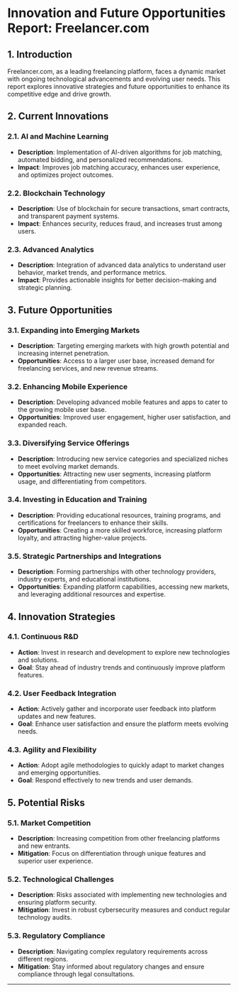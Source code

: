 # **Innovation and Future Opportunities Report: Freelancer.com**

## **1. Introduction**
Freelancer.com, as a leading freelancing platform, faces a dynamic market with ongoing technological advancements and evolving user needs. This report explores innovative strategies and future opportunities to enhance its competitive edge and drive growth.

## **2. Current Innovations**

### **2.1. AI and Machine Learning**
- **Description**: Implementation of AI-driven algorithms for job matching, automated bidding, and personalized recommendations.
- **Impact**: Improves job matching accuracy, enhances user experience, and optimizes project outcomes.

### **2.2. Blockchain Technology**
- **Description**: Use of blockchain for secure transactions, smart contracts, and transparent payment systems.
- **Impact**: Enhances security, reduces fraud, and increases trust among users.

### **2.3. Advanced Analytics**
- **Description**: Integration of advanced data analytics to understand user behavior, market trends, and performance metrics.
- **Impact**: Provides actionable insights for better decision-making and strategic planning.

## **3. Future Opportunities**

### **3.1. Expanding into Emerging Markets**
- **Description**: Targeting emerging markets with high growth potential and increasing internet penetration.
- **Opportunities**: Access to a larger user base, increased demand for freelancing services, and new revenue streams.

### **3.2. Enhancing Mobile Experience**
- **Description**: Developing advanced mobile features and apps to cater to the growing mobile user base.
- **Opportunities**: Improved user engagement, higher user satisfaction, and expanded reach.

### **3.3. Diversifying Service Offerings**
- **Description**: Introducing new service categories and specialized niches to meet evolving market demands.
- **Opportunities**: Attracting new user segments, increasing platform usage, and differentiating from competitors.

### **3.4. Investing in Education and Training**
- **Description**: Providing educational resources, training programs, and certifications for freelancers to enhance their skills.
- **Opportunities**: Creating a more skilled workforce, increasing platform loyalty, and attracting higher-value projects.

### **3.5. Strategic Partnerships and Integrations**
- **Description**: Forming partnerships with other technology providers, industry experts, and educational institutions.
- **Opportunities**: Expanding platform capabilities, accessing new markets, and leveraging additional resources and expertise.

## **4. Innovation Strategies**

### **4.1. Continuous R&D**
- **Action**: Invest in research and development to explore new technologies and solutions.
- **Goal**: Stay ahead of industry trends and continuously improve platform features.

### **4.2. User Feedback Integration**
- **Action**: Actively gather and incorporate user feedback into platform updates and new features.
- **Goal**: Enhance user satisfaction and ensure the platform meets evolving needs.

### **4.3. Agility and Flexibility**
- **Action**: Adopt agile methodologies to quickly adapt to market changes and emerging opportunities.
- **Goal**: Respond effectively to new trends and user demands.

## **5. Potential Risks**

### **5.1. Market Competition**
- **Description**: Increasing competition from other freelancing platforms and new entrants.
- **Mitigation**: Focus on differentiation through unique features and superior user experience.

### **5.2. Technological Challenges**
- **Description**: Risks associated with implementing new technologies and ensuring platform security.
- **Mitigation**: Invest in robust cybersecurity measures and conduct regular technology audits.

### **5.3. Regulatory Compliance**
- **Description**: Navigating complex regulatory requirements across different regions.
- **Mitigation**: Stay informed about regulatory changes and ensure compliance through legal consultations.

---
